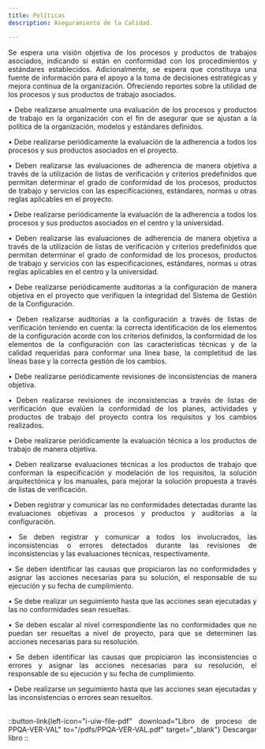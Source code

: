 ```yaml
---
title: Políticas
description: Aseguramiento de la Calidad.

---
```


<div style="text-align: justify;">
Se espera una visión objetiva de los procesos y productos de trabajos asociados, indicando si están en conformidad con los procedimientos y estándares establecidos. Adicionalmente, se espera que constituya una fuente de información para el apoyo a la toma de decisiones estratégicas y mejora continua de la organización. Ofreciendo reportes sobre la utilidad de los procesos y sus productos de trabajo asociados.
<br>

• Debe realizarse anualmente una evaluación de los procesos y productos de trabajo en la organización con el fin de asegurar que se ajustan a la política de la organización, modelos y estándares definidos.

• Debe realizarse periódicamente la evaluación de la adherencia a todos los procesos y sus productos asociados en el proyecto.

• Deben realizarse las evaluaciones de adherencia de manera objetiva a través de la utilización de listas de verificación y criterios predefinidos que permitan determinar el grado de conformidad de los procesos, productos de trabajo y servicios con las especificaciones, estándares, normas u otras reglas aplicables en el proyecto.

• Debe realizarse periódicamente la evaluación de la adherencia a todos los procesos y sus productos asociados en el centro y la universidad.

• Deben realizarse las evaluaciones de adherencia de manera objetiva a través de la utilización de listas de verificación y criterios predefinidos que permitan determinar el grado de conformidad de los procesos, productos de trabajo y servicios con las especificaciones, estándares, normas u otras reglas aplicables en el centro y la universidad.

• Debe realizarse periódicamente auditorías a la configuración de manera objetiva en el proyecto que verifiquen la integridad del Sistema de Gestión de la Configuración.

• Deben realizarse auditorías a la configuración a través de listas de verificación teniendo en cuenta: la correcta identificación de los elementos de la configuración acorde con los criterios definidos, la conformidad de los elementos de la configuración con las características técnicas y de la calidad requeridas para conformar una línea base, la completitud de las líneas base y la correcta gestión de los cambios.

• Debe realizarse periódicamente revisiones de inconsistencias de manera objetiva.

• Deben realizarse revisiones de inconsistencias a través de listas de verificación que evalúen la conformidad de los planes, actividades y productos de trabajo del proyecto contra los requisitos y los cambios realizados.

• Debe realizarse periódicamente la evaluación técnica a los productos de trabajo de manera objetiva.

• Deben realizarse evaluaciones técnicas a los productos de trabajo que conforman la especificación y modelación de los requisitos, la solución arquitectónica y los manuales, para mejorar la solución propuesta a través de listas de verificación.

• Deben registrar y comunicar las no conformidades detectadas durante las evaluaciones objetivas a procesos y productos y auditorías a la configuración.

• Se deben registrar y comunicar a todos los involucrados, las inconsistencias o errores detectados durante las revisiones de inconsistencias y las evaluaciones técnicas, respectivamente.

• Se deben identificar las causas que propiciaron las no conformidades y asignar las acciones necesarias para su solución, el responsable de su ejecución y su fecha de cumplimiento.

• Se debe realizar un seguimiento hasta que las acciones sean ejecutadas y las no conformidades sean resueltas.

• Se deben escalar al nivel correspondiente las no conformidades que no puedan ser resueltas a nivel de proyecto, para que se determinen las acciones necesarias para su resolución.

• Se deben identificar las causas que propiciaron las inconsistencias o errores y asignar las acciones necesarias para su resolución, el responsable de su ejecución y su fecha de cumplimiento.

• Debe realizarse un seguimiento hasta que las acciones sean ejecutadas y las inconsistencias o errores sean resueltos.
<br><br>

::button-link{left-icon="i-uiw-file-pdf" download="Libro de proceso de PPQA-VER-VAL" to="/pdfs/PPQA-VER-VAL.pdf" target="_blank"}
  Descargar libro
::
</div>
